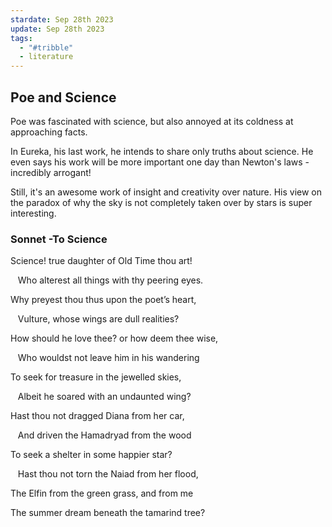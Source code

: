 ```yaml
---
stardate: Sep 28th 2023
update: Sep 28th 2023
tags:
  - "#tribble"
  - literature
---
```

## Poe and Science

Poe was fascinated with science, but also annoyed at its coldness at approaching facts. 

In Eureka, his last work, he intends to share only truths about science. He even says his work will be more important one day than Newton's laws - incredibly arrogant!

Still, it's an awesome work of insight and creativity over nature. His view on the paradox of why the sky is not completely taken over by stars is super interesting.

### Sonnet -To Science
Science! true daughter of Old Time thou art!  

   Who alterest all things with thy peering eyes.  

Why preyest thou thus upon the poet’s heart,  

   Vulture, whose wings are dull realities?  

How should he love thee? or how deem thee wise,  

   Who wouldst not leave him in his wandering  

To seek for treasure in the jewelled skies,  

   Albeit he soared with an undaunted wing?  

Hast thou not dragged Diana from her car,  

   And driven the Hamadryad from the wood  

To seek a shelter in some happier star?  

   Hast thou not torn the Naiad from her flood,  

The Elfin from the green grass, and from me  

The summer dream beneath the tamarind tree?

